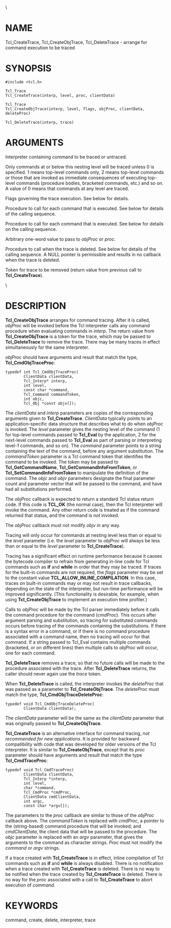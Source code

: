 \

# NAME

Tcl_CreateTrace, Tcl_CreateObjTrace, Tcl_DeleteTrace - arrange for
command execution to be traced

# SYNOPSIS

    #include <tcl.h>

    Tcl_Trace
    Tcl_CreateTrace(interp, level, proc, clientData)

    Tcl_Trace
    Tcl_CreateObjTrace(interp, level, flags, objProc, clientData, deleteProc)

    Tcl_DeleteTrace(interp, trace)

# ARGUMENTS

Interpreter containing command to be traced or untraced.

Only commands at or below this nesting level will be traced unless 0 is
specified. 1 means top-level commands only, 2 means top-level commands
or those that are invoked as immediate consequences of executing
top-level commands (procedure bodies, bracketed commands, etc.) and so
on. A value of 0 means that commands at any level are traced.

Flags governing the trace execution. See below for details.

Procedure to call for each command that is executed. See below for
details of the calling sequence.

Procedure to call for each command that is executed. See below for
details on the calling sequence.

Arbitrary one-word value to pass to *objProc* or *proc*.

Procedure to call when the trace is deleted. See below for details of
the calling sequence. A NULL pointer is permissible and results in no
callback when the trace is deleted.

Token for trace to be removed (return value from previous call to
**Tcl_CreateTrace**).

\

# DESCRIPTION

**Tcl_CreateObjTrace** arranges for command tracing. After it is called,
*objProc* will be invoked before the Tcl interpreter calls any command
procedure when evaluating commands in *interp*. The return value from
**Tcl_CreateObjTrace** is a token for the trace, which may be passed to
**Tcl_DeleteTrace** to remove the trace. There may be many traces in
effect simultaneously for the same interpreter.

*objProc* should have arguments and result that match the type,
**Tcl_CmdObjTraceProc**:

    typedef int Tcl_CmdObjTraceProc(
            ClientData clientData,
            Tcl_Interp* interp,
            int level,
            const char *command,
            Tcl_Command commandToken,
            int objc,
            Tcl_Obj *const objv[]);

The *clientData* and *interp* parameters are copies of the corresponding
arguments given to **Tcl_CreateTrace**. *ClientData* typically points to
an application-specific data structure that describes what to do when
*objProc* is invoked. The *level* parameter gives the nesting level of
the command (1 for top-level commands passed to **Tcl_Eval** by the
application, 2 for the next-level commands passed to **Tcl_Eval** as
part of parsing or interpreting level-1 commands, and so on). The
*command* parameter points to a string containing the text of the
command, before any argument substitution. The *commandToken* parameter
is a Tcl command token that identifies the command to be invoked. The
token may be passed to **Tcl_GetCommandName**,
**Tcl_GetCommandInfoFromToken**, or **Tcl_SetCommandInfoFromToken** to
manipulate the definition of the command. The *objc* and *objv*
parameters designate the final parameter count and parameter vector that
will be passed to the command, and have had all substitutions performed.

The *objProc* callback is expected to return a standard Tcl status
return code. If this code is **TCL_OK** (the normal case), then the Tcl
interpreter will invoke the command. Any other return code is treated as
if the command returned that status, and the command is *not* invoked.

The *objProc* callback must not modify *objv* in any way.

Tracing will only occur for commands at nesting level less than or equal
to the *level* parameter (i.e. the *level* parameter to *objProc* will
always be less than or equal to the *level* parameter to
**Tcl_CreateTrace**).

Tracing has a significant effect on runtime performance because it
causes the bytecode compiler to refrain from generating in-line code for
Tcl commands such as **if** and **while** in order that they may be
traced. If traces for the built-in commands are not required, the
*flags* parameter may be set to the constant value
**TCL_ALLOW_INLINE_COMPILATION**. In this case, traces on built-in
commands may or may not result in trace callbacks, depending on the
state of the interpreter, but run-time performance will be improved
significantly. (This functionality is desirable, for example, when using
**Tcl_CreateObjTrace** to implement an execution time profiler.)

Calls to *objProc* will be made by the Tcl parser immediately before it
calls the command procedure for the command (*cmdProc*). This occurs
after argument parsing and substitution, so tracing for substituted
commands occurs before tracing of the commands containing the
substitutions. If there is a syntax error in a command, or if there is
no command procedure associated with a command name, then no tracing
will occur for that command. If a string passed to Tcl_Eval contains
multiple commands (bracketed, or on different lines) then multiple calls
to *objProc* will occur, one for each command.

**Tcl_DeleteTrace** removes a trace, so that no future calls will be
made to the procedure associated with the trace. After
**Tcl_DeleteTrace** returns, the caller should never again use the
*trace* token.

When **Tcl_DeleteTrace** is called, the interpreter invokes the
*deleteProc* that was passed as a parameter to **Tcl_CreateObjTrace**.
The *deleteProc* must match the type, **Tcl_CmdObjTraceDeleteProc**:

    typedef void Tcl_CmdObjTraceDeleteProc(
            ClientData clientData);

The *clientData* parameter will be the same as the *clientData*
parameter that was originally passed to **Tcl_CreateObjTrace**.

**Tcl_CreateTrace** is an alternative interface for command tracing,
*not recommended for new applications*. It is provided for backward
compatibility with code that was developed for older versions of the Tcl
interpreter. It is similar to **Tcl_CreateObjTrace**, except that its
*proc* parameter should have arguments and result that match the type
**Tcl_CmdTraceProc**:

    typedef void Tcl_CmdTraceProc(
            ClientData clientData,
            Tcl_Interp *interp,
            int level,
            char *command,
            Tcl_CmdProc *cmdProc,
            ClientData cmdClientData,
            int argc,
            const char *argv[]);

The parameters to the *proc* callback are similar to those of the
*objProc* callback above. The *commandToken* is replaced with *cmdProc*,
a pointer to the (string-based) command procedure that will be invoked;
and *cmdClientData*, the client data that will be passed to the
procedure. The *objc* parameter is replaced with an *argv* parameter,
that gives the arguments to the command as character strings. *Proc*
must not modify the *command* or *argv* strings.

If a trace created with **Tcl_CreateTrace** is in effect, inline
compilation of Tcl commands such as **if** and **while** is always
disabled. There is no notification when a trace created with
**Tcl_CreateTrace** is deleted. There is no way to be notified when the
trace created by **Tcl_CreateTrace** is deleted. There is no way for the
*proc* associated with a call to **Tcl_CreateTrace** to abort execution
of *command*.

# KEYWORDS

command, create, delete, interpreter, trace
